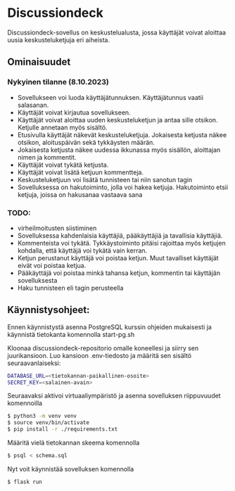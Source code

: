 # Discussiondeck

Discussiondeck-sovellus on keskustelualusta, jossa käyttäjät voivat aloittaa uusia keskusteluketjuja eri aiheista.


## Ominaisuudet
### Nykyinen tilanne (8.10.2023)
- Sovellukseen voi luoda käyttäjätunnuksen. Käyttäjätunnus vaatii salasanan.
- Käyttäjät voivat kirjautua sovellukseen.
- Käyttäjät voivat aloittaa uuden keskusteluketjun ja antaa sille otsikon. Ketjulle annetaan myös sisältö.
- Etusivulla käyttäjät näkevät keskusteluketjuja. Jokaisesta ketjusta näkee otsikon, aloituspäivän sekä tykkäysten määrän.
- Jokaisesta ketjusta näkee uudessa ikkunassa myös sisällön, aloittajan nimen ja kommentit.
- Käyttäjät voivat tykätä ketjusta.
- Käyttäjät voivat lisätä ketjuun kommentteja.
- Keskusteluketjuun voi lisätä tunnisteen tai niin sanotun tagin
- Sovelluksessa on hakutoiminto, jolla voi hakea ketjuja. Hakutoiminto etsii ketjuja, joissa on hakusanaa vastaava sana

### TODO:
- virheilmoitusten siistiminen
- Sovelluksessa kahdenlaisia käyttäjiä, pääkäyttäjiä ja tavallisia käyttäjiä.
- Kommenteista voi tykätä. Tykkäystoiminto pitäisi rajoittaa myös ketjujen kohdalla, että käyttäjä voi tykätä vain kerran.
- Ketjun perustanut käyttäjä voi poistaa ketjun. Muut tavalliset käyttäjät eivät voi poistaa ketjua.
- Pääkäyttäjä voi poistaa minkä tahansa ketjun, kommentin tai käyttäjän sovelluksesta
- Haku tunnisteen eli tagin perusteella

## Käynnistysohjeet:
Ennen käynnistystä asenna PostgreSQL kurssin ohjeiden mukaisesti ja käynnistä tietokanta komennolla start-pg.sh

Kloonaa discussiondeck-repositorio omalle koneellesi ja siirry sen juurikansioon. Luo kansioon .env-tiedosto ja määritä sen sisältö seuraavanlaiseksi:

```bash
DATABASE_URL=<tietokannan-paikallinen-osoite>
SECRET_KEY=<salainen-avain>
```

Seuraavaksi aktivoi virtuaaliympäristö ja asenna sovelluksen riippuvuudet komennoilla

```bash
$ python3 -m venv venv
$ source venv/bin/activate
$ pip install -r ./requirements.txt
```

Määritä vielä tietokannan skeema komennolla

```bash
$ psql < schema.sql
```

Nyt voit käynnistää sovelluksen komennolla

```bash
$ flask run
```
